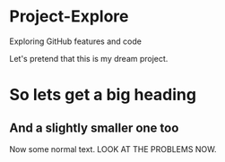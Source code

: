 # Project-Explore
Exploring GitHub features and code

Let's pretend that this is my dream project.
# So lets get a big heading #
## And a slightly smaller one too #
Now some normal text. 
LOOK AT THE PROBLEMS NOW.
